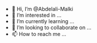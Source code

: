 - 👋 Hi, I’m @Abdelali-Malki
- 👀 I’m interested in ...
- 🌱 I’m currently learning ...
- 💞️ I’m looking to collaborate on ...
- 📫 How to reach me ...

<!---
Abdelali-Malki/Abdelali-Malki is a ✨ special ✨ repository because its `README.md` (this file) appears on your GitHub profile.
You can click the Preview link to take a look at your changes.
--->
